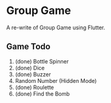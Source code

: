 # Group Game

A re-write of Group Game using Flutter.

## Game Todo

1. (done) Bottle Spinner
1. (done) Dice
1. (done) Buzzer
1. Random Number (Hidden Mode)
1. (done) Roulette
1. (done) Find the Bomb
